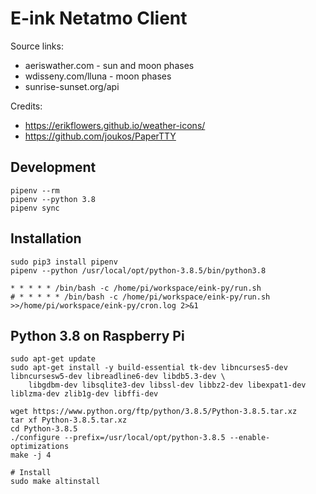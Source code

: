 # E-ink Netatmo Client

Source links:
- aeriswather.com - sun and moon phases
- wdisseny.com/lluna - moon phases
- sunrise-sunset.org/api

Credits:
- https://erikflowers.github.io/weather-icons/
- https://github.com/joukos/PaperTTY

## Development

```
pipenv --rm
pipenv --python 3.8
pipenv sync
```

## Installation

```
sudo pip3 install pipenv
pipenv --python /usr/local/opt/python-3.8.5/bin/python3.8
```

```
* * * * * /bin/bash -c /home/pi/workspace/eink-py/run.sh
# * * * * * /bin/bash -c /home/pi/workspace/eink-py/run.sh >>/home/pi/workspace/eink-py/cron.log 2>&1
```

## Python 3.8 on Raspberry Pi

```
sudo apt-get update
sudo apt-get install -y build-essential tk-dev libncurses5-dev libncursesw5-dev libreadline6-dev libdb5.3-dev \
    libgdbm-dev libsqlite3-dev libssl-dev libbz2-dev libexpat1-dev liblzma-dev zlib1g-dev libffi-dev

wget https://www.python.org/ftp/python/3.8.5/Python-3.8.5.tar.xz
tar xf Python-3.8.5.tar.xz
cd Python-3.8.5
./configure --prefix=/usr/local/opt/python-3.8.5 --enable-optimizations
make -j 4

# Install
sudo make altinstall
```
